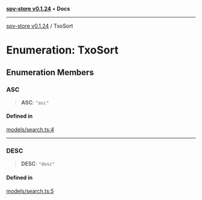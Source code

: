 [**spv-store v0.1.24**](../README.md) • **Docs**

***

[spv-store v0.1.24](../globals.md) / TxoSort

# Enumeration: TxoSort

## Enumeration Members

### ASC

> **ASC**: `"asc"`

#### Defined in

[models/search.ts:4](https://github.com/bitcoin-sv/spv-store/blob/03686d41c08cfcf21568a9b1fd3404a8ac07fb36/src/models/search.ts#L4)

***

### DESC

> **DESC**: `"desc"`

#### Defined in

[models/search.ts:5](https://github.com/bitcoin-sv/spv-store/blob/03686d41c08cfcf21568a9b1fd3404a8ac07fb36/src/models/search.ts#L5)
